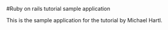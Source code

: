 #Ruby on rails tutorial sample application

This is the sample application for the tutorial by Michael Hartl.  